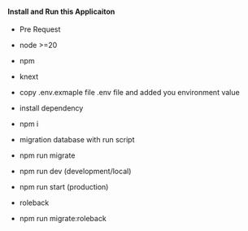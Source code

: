 #### Install and Run this Applicaiton 

- Pre Request
 - node >=20
 - npm
 - knext


- copy .env.exmaple file .env file and added you environment value
- install dependency
 - npm i 
- migration database with run script
 - npm run migrate
 - npm run dev (development/local)
 - npm run start (production)
- roleback 
 - npm run migrate:roleback

